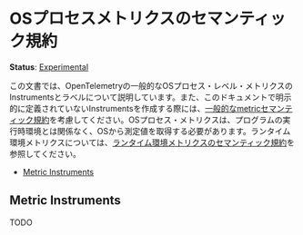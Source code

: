 # OSプロセスメトリクスのセマンティック規約

**Status**: [Experimental](../../document-status.md)

<!--
This document describes instruments and labels for common OS process level
metrics in OpenTelemetry. Also consider the [general metric semantic
conventions](README.md#general-metric-semantic-conventions) when creating
instruments not explicitly defined in this document. OS process metrics are
not related to the runtime environment of the program, and should take
measurements from the operating system. For runtime environment metrics see
[semantic conventions for runtime environment
metrics](runtime-environment-metrics.md).
-->

この文書では、OpenTelemetryの一般的なOSプロセス・レベル・メトリクスのInstrumentsとラベルについて説明しています。また、このドキュメントで明示的に定義されていないInstrumentsを作成する際には、[一般的なmetricセマンティック規約](README.md#general-metric-semantic-conventions)を考慮してください。OSプロセス・メトリクスは、プログラムの実行時環境とは関係なく、OSから測定値を取得する必要があります。ランタイム環境メトリクスについては、[ランタイム環境メトリクスのセマンティック規約](runtime-environment-metrics.md)を参照してください。


<!-- Re-generate TOC with `markdown-toc --no-first-h1 -i` -->

<!-- toc -->

- [Metric Instruments](#metric-instruments)

<!-- tocstop -->

## Metric Instruments

TODO
